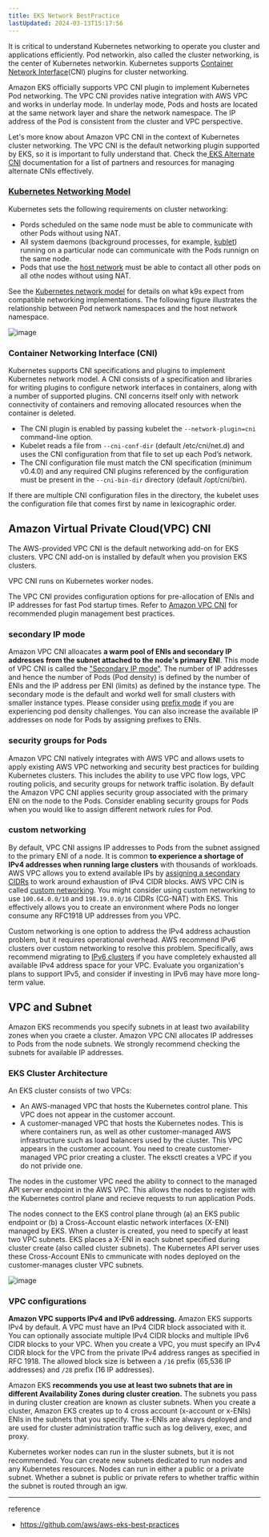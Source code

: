 ```yaml
---
title: EKS Network BestPractice
lastUpdated: 2024-03-13T15:17:56
---
```

It is critical to understand Kubernetes networking to operate you cluster and applications efficiently. Pod networkin, also called the cluster networking, is the center of Kubernetes networkin. Kubernetes supports [Container Network Interface](https://github.com/containernetworking/cni)(CNI) plugins for cluster networking.

Amazon EKS officially supports VPC CNI plugin to implement Kubernetes Pod networking. The VPC CNI provides native integration with AWS VPC and works in underlay mode. In underlay mode, Pods and hosts are located at the same network layer and share the network namespace. The IP address of the Pod is consistent from the cluster and VPC perspective.

Let's more know about Amazon VPC CNI in the context of Kubernetes cluster networking. The VPC CNI is the default networking plugin supported by EKS, so it is important to fully understand that. Check the[ EKS Alternate CNI](https://docs.aws.amazon.com/eks/latest/userguide/alternate-cni-plugins.html) documentation for a list of partners and resources for managing alternate CNIs effectively.

### [Kubernetes Networking Model](../Kubernetes Networking Model.md)

Kubernetes sets the following requirements on cluster networking:
- Pords scheduled on the same node must be able to communicate with other Pods without using NAT.
- All system daemons (background processes, for example, [kublet](https://kubernetes.io/docs/concepts/overview/components/)) running on a particular node can communicate with the Pods runnign on the same node.
- Pods that use the [host network](https://docs.docker.com/network/host/) must be able to contact all other pods on all othe nodes without using NAT.

See the [Kubernetes network model](https://kubernetes.io/docs/concepts/services-networking/#the-kubernetes-network-model) for details on what k9s expect from compatible networking implementations. The following figure illustrates the relationship between Pod network namespaces and the host network namespace.

![image](https://github.com/rlaisqls/TIL/assets/81006587/e83e30d5-c00c-4c90-88a6-873244274a70)

### Container Networking Interface (CNI)

Kubernetes supports CNI specifications and plugins to implement Kubernetes network model. A CNI consists of a specification and libraries for writing plugins to configure network interfaces in containers, along with a number of supported plugins. CNI concerns itself only with network connectivity of containers and removing allocated resources when the container is deleted.

- The CNI plugin is enabled by passing kubelet the `--network-plugin=cni` command-line option.
- Kubelet reads a file from `--cni-conf-dir` (default /etc/cni/net.d) and uses the CNI configuration from that file to set up each Pod’s network.
- The CNI configuration file must match the CNI specification (minimum v0.4.0) and any required CNI plugins referenced by the configuration must be present in the `--cni-bin-dir` directory (default /opt/cni/bin).
 
If there are multiple CNI configuration files in the directory, the kubelet uses the configuration file that comes first by name in lexicographic order.

## Amazon Virtual Private Cloud(VPC) CNI

The AWS-provided VPC CNI is the default networking add-on for EKS clusters. VPC CNI add-on is installed by default when you provision EKS clusters.

VPC CNI runs on Kubernetes worker nodes.

The VPC CNI provides configuration options for pre-allocation of ENIs and IP addresses for fast Pod startup times. Refer to [Amazon VPC CNI](Amazon VPC CNI.md) for recommended plugin management best practices. 


### secondary IP mode

Amazon VPC CNI alloacates **a warm pool of ENIs and secondary IP addresses from the subnet attached to the node's primary ENI**. This mode of VPC CNI is called the ["Secondary IP mode"](https://aws.github.io/aws-eks-best-practices/networking/vpc-cni/). The number of IP addresses and hence the number of Pods (Pod density) is defined by the number of ENIs and the IP address per ENI (limits) as defined by the instance type. The secondary mode is the default and workd well for small clusters with smaller instance types.  Please consider using [prefix mode](https://aws.github.io/aws-eks-best-practices/networking/prefix-mode/index_linux/) if you are experiencing pod density challenges. You can also increase the available IP addresses on node for Pods by assigning prefixes to ENIs.

### security groups for Pods

Amazon VPC CNI natively integrates with AWS VPC and allows usets to apply existing AWS VPC networking and security best practices for building Kubernetes clusters. This includes the ability to use VPC flow logs, VPC routing policis, and security groups for network traffic isolation. By default the Amazon VPC CNI applies security group associated with the primary ENI on the node to the Pods. Consider enabling security groups for Pods when you would like to assign different network rules for Pod.

### custom networking

By default, VPC CNI assigns IP addresses to Pods from the subnet assigned to the primary ENI of a node. It is common **to experience a shortage of IPv4 addresses when running large clusters** with thousands of workloads. AWS VPC allows you to extend available IPs by [assigning a secondary CIDRs](https://docs.aws.amazon.com/vpc/latest/userguide/configure-your-vpc.html#add-cidr-block-restrictions) to work around exhaustion of IPv4 CIDR blocks. AWS VPC CIN is called [custom networking](https://aws.github.io/aws-eks-best-practices/networking/custom-networking/). You might consider using custom networking to use `100.64.0.0/10` and `198.19.0.0/16` CIDRs (CG-NAT) with EKS. This effectively allows you to create an environment where Pods no longer consume any RFC1918 UP addresses from you VPC.

Custom networking is one option to address the IPv4 address achaustion problem, but it requires operational overhead. AWS recommend IPv6 clusters over custom networking to resolve this problem. Specifically, aws recommend migrating to [IPv6 clusters](https://aws.github.io/aws-eks-best-practices/networking/ipv6/) if you have completely exhausted all available IPv4 address space for your VPC. Evaluate you organization's plans to support IPv5, and consider if investing in IPv6 may have more long-term value.

## VPC and Subnet

Amazon EKS recommends you specify subnets in at least two availability zones when you craete a cluster. Amazon VPC CNI allocates IP addresses to Pods from the node subnets. We strongly recommend checking the subnets for available IP addresses. 

### EKS Cluster Architecture

An EKS cluster consists of two VPCs:

- An AWS-managed VPC that hosts the Kubernetes control plane. This VPC does not appear in the customer account.
- A customer-managed VPC that hosts the Kubernetes nodes. This is where containers run, as well as other customer-managed AWS infrastructure such as load balancers used by the cluster. This VPC appears in the customer account. You need to create customer-managed VPC prior creating a cluster. The eksctl creates a VPC if you do not privide one.

The nodes in the customer VPC need the ability to connect to the managed API server endpoint in the AWS VPC. This allows the nodes to register with the Kubernetes control plane and recieve requests to run application Pods.

The nodes connect to the EKS control plane through (a) an EKS public endpoint or (b) a Cross-Account elastic network interfaces (X-ENI) managed by EKS. When a cluster is created, you need to specify at least two VPC subnets. EKS places a X-ENI in each subnet specified during cluster create (also called cluster subnets). The Kubernetes API server uses these Cross-Account ENIs to cmmunicate with nodes deployed on the customer-manages cluster VPC subnets. 

![image](https://github.com/rlaisqls/TIL/assets/81006587/e85fe0ee-03c5-4223-bea8-e07115883a03)

### VPC configurations

**Amazon VPC supports IPv4 and IPv6 addressing.** Amazon EKS supports IPv4 by default. A VPC must have an IPv4 CIDR block associated with it. You can optionally associate multiple IPv4 CIDR blocks and multiple IPv6 CIDR blocks to your VPC. When you create a VPC, you must specify an IPv4 CIDR block for the VPC from the private IPv4 address ranges as specified in RFC 1918. The allowed block size is between a `/16` prefix (65,536 IP addresses) and `/28` prefix (16 IP addresses).

Amazon EKS **recommends you use at least two subnets that are in different Availability Zones during cluster creation.** The subnets you pass in during cluster creation are known as cluster subnets. When you create a cluster, Amazon EKS creates up to 4 cross account (x-account or x-ENIs) ENIs in the subnets that you specify. The x-ENIs are always deployed and are used for cluster administration traffic such as log delivery, exec, and proxy. 

Kubernetes worker nodes can run in the sluster subnets, but it is not recommended. You can create new subnets dedicated to run nodes and any Kubernetes resources. Nodes can run in either a public or a private subnet. Whether a subnet is public or private refers to whether traffic within the subnet is routed through an igw. 

---

reference
- https://github.com/aws/aws-eks-best-practices